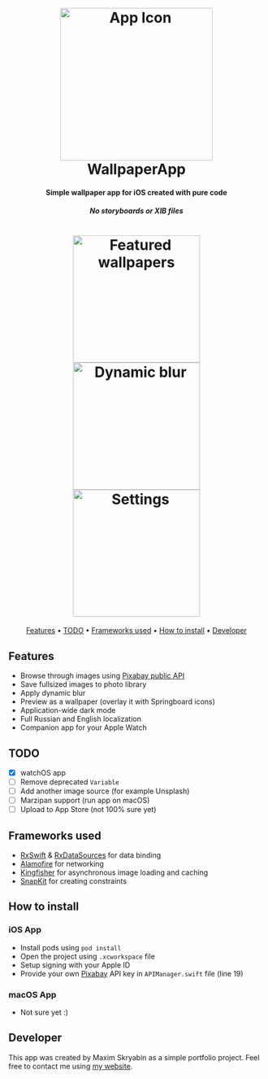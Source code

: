 <h1 align="center">
  <br>
  <img src="https://raw.githubusercontent.com/moridaffy/wallpaper-ios/master/Extra/logo_wallpaperapp.png" alt="App Icon" width="300">
  <br>
  WallpaperApp
  <br>
</h1>

<h4 align="center">Simple wallpaper app for iOS created with pure code</h4>
<h5 align="center">No storyboards or XIB files</h5>

<h1 align="center">
<img src="https://raw.githubusercontent.com/moridaffy/wallpaper-ios/master/Extra/screen_1.png" alt="Featured wallpapers" width="250"> <img src="https://raw.githubusercontent.com/moridaffy/wallpaper-ios/master/Extra/screen_2.png" alt="Dynamic blur" width="250"> <img src="https://raw.githubusercontent.com/moridaffy/wallpaper-ios/master/Extra/screen_3.png" alt="Settings" width="250">
</h1>

<p align="center">
  <a href="#Features">Features</a> •
  <a href="#TODO">TODO</a> •
  <a href="#Frameworks-used">Frameworks used</a> •
  <a href="#How-to-install">How to install</a> •
  <a href="#Developer">Developer</a>
</p>

## Features
* Browse through images using <a href="https://pixabay.com/api/docs/">Pixabay public API</a>
* Save fullsized images to photo library
* Apply dynamic blur
* Preview as a wallpaper (overlay it with Springboard icons)
* Application-wide dark mode
* Full Russian and English localization
* Companion app for your Apple Watch

## TODO
- [X] watchOS app
- [ ] Remove deprecated ```Variable```
- [ ] Add another image source (for example Unsplash)
- [ ] Marzipan support (run app on macOS)
- [ ] Upload to App Store (not 100% sure yet)

## Frameworks used
* <a href="https://github.com/ReactiveX/RxSwift">RxSwift</a> & <a href="https://github.com/RxSwiftCommunity/RxDataSources">RxDataSources</a> for data binding
* <a href="https://github.com/Alamofire/Alamofire">Alamofire</a> for networking
* <a href="https://github.com/onevcat/Kingfisher">Kingfisher</a> for asynchronous image loading and caching
* <a href="https://github.com/SnapKit/SnapKit">SnapKit</a> for creating constraints

## How to install
### iOS App
* Install pods using ```pod install```
* Open the project using ```.xcworkspace``` file
* Setup signing with your Apple ID
* Provide your own <a href="https://pixabay.com/api/docs/">Pixabay</a> API key in ```APIManager.swift``` file (line 19)
### macOS App
* Not sure yet :)

## Developer
This app was created by Maxim Skryabin as a simple portfolio project. Feel free to contact me using <a href="http://mskr.name/contact/">my website</a>.
